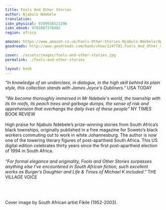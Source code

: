 ```yaml
---
title: Fools And Other Stories
author: Njabulo Ndebele
translation: 
isbn_physical: 9780930523206
isbn_ebook: 9781887378482
region: africa

amazon: https://www.amazon.co.uk/Fools-Other-Stories-Njabulo-Ndebele/dp/0930523202/ref=sr_1_1?keywords=ndebele+fools+and+other+stories&qid=1573240987&s=books&sr=1-1
goodreads: http://www.goodreads.com/book/show/1247701.Fools_And_Other_Stories

cover: ./assets/images/fools-and-other-stories.jpg
permalink: ./fools-and-other-stories

layout: book
---
```

*"In knowledge of an underclass, in dialogue, in the high skill behind its plain style, this collection stands with James Joyce's Dubliners."* USA TODAY
<br><br>
*"We become thoroughly immersed in Mr Ndebele's world, the township with its tin roofs, its peach trees and garbage dumps, the sense of risk and apprehension that overhangs the daily lives of these people"* NY TIMES BOOK REVIEW
<br><br>
High praise for Njabulo Ndebele’s prize-winning stories from South Africa’s black townships, originally published in a free magazine for Soweto’s black workers commuting out to work in white Johannesburg. The author is now one of the towering literary figures of post-apartheid South Africa. This US digital edition celebrates thirty years since the first post-apartheid election of 1994 in South Africa.
<br> <br>
*“For formal elegance and originality, Fools and Other Stories surpasses anything else I’ve encountered in South African fiction, such excellent works as Burger’s Daughter and Life & Times of Michael K included.”* THE VILLAGE VOICE
<br> <br>

<br><br>
Cover image by South African artist Fikile (1952-2003).
